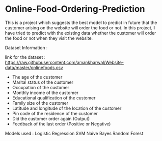 # Online-Food-Ordering-Prediction
This is a project which suggests the best model to predict in future that the customer arising on the website will order the food or not.
In this project, I have tried to predict with the existing data whether the customer will order the food or not when they visit the website. 

Dataset Information :

link for the dataset : https://raw.githubusercontent.com/amankharwal/Website-data/master/onlinefoods.csv
* The age of the customer
* Marital status of the customer
* Occupation of the customer
* Monthly income of the customer
* Educational qualification of the customer
* Family size of the customer
* Latitude and longitude of the location of the customer
* Pin code of the residence of the customer
* Did the customer order again (Output)
* Feedback of the last order (Positive or Negative)

Models used : 
Logistic Regression
SVM
Naive Bayes
Random Forest
